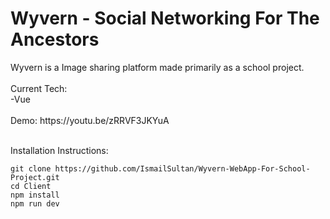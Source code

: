 <h1>Wyvern - Social Networking For The Ancestors</h1>
Wyvern is a Image sharing platform made primarily as a school project.<br>
<br>
Current Tech:<br>
-Vue<br><br>
Demo: https://youtu.be/zRRVF3JKYuA
<br><br>

Installation Instructions:
```
git clone https://github.com/IsmailSultan/Wyvern-WebApp-For-School-Project.git
cd Client
npm install
npm run dev
```
